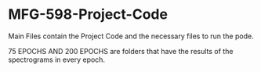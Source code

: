 # MFG-598-Project-Code

Main Files contain the Project Code and the necessary files to run the pode.

75 EPOCHS AND 200 EPOCHS are folders that have the results of the spectrograms in every epoch.

